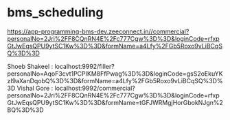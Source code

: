 # bms_scheduling
https://app-programming-bms-dev.zeeconnect.in//commercial?personalNo=2Jri%2FF8CQnRN4E%2Fc777Cgw%3D%3D&loginCode=rfxpGtJwEqsQPU9ytSC1Kw%3D%3D&formName=a4Lfy%2FGb5Roxo9vLiBCqSQ%3D%3D

Shoeb Shakeel : 
localhost:9992/filler?personalNo=AqoF3cvt1PCPIKM8FfPwag%3D%3D&loginCode=gsS2oEkuYKzI9aXanDqobQ%3D%3D&formName=a4Lfy%2FGb5Roxo9vLiBCqSQ%3D%3D
Vishal Gore :
localhost:9992/commercial?personalNo=2Jri%2FF8CQnRN4E%2Fc777Cgw%3D%3D&loginCode=rfxpGtJwEqsQPU9ytSC1Kw%3D%3D&formName=tGFJWRMgjHorGbokNJgn%2BQ%3D%3D